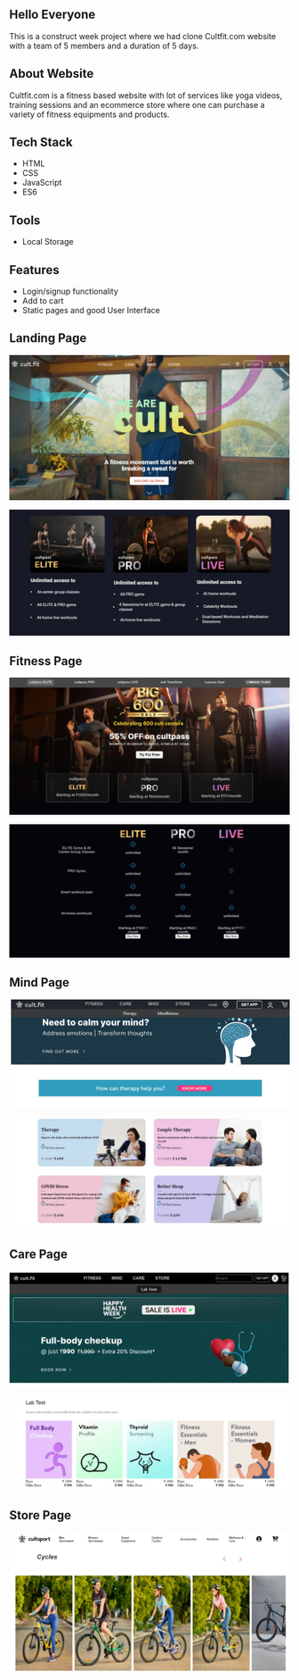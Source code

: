 ## Hello Everyone

This is a construct week project where we had clone Cultfit.com website with a team of 5 members and a duration of 5 days.

## About Website

Cultfit.com is a fitness based website with lot of services like yoga videos, training sessions and an ecommerce store where one can purchase a variety of fitness equipments and products.

## Tech Stack

- HTML
- CSS
- JavaScript
- ES6

## Tools

- Local Storage

## Features

- Login/signup functionality
- Add to cart
- Static pages and good User Interface

## Landing Page

![Landing Image 1](Images/landing1.jpg)

![Landing Image 2](Images/landing2.jpg)

## Fitness Page

![Fitness](Images/fitness.jpg)

![Fitness 2](Images/fitness2.jpg)

## Mind Page

![Mind Page 1](Images/mind1.jpg)

![Mind Page 2](Images/mind2.jpg)

## Care Page

![Care Page 1](Images/care1.jpg)

![Care Page 2](Images/care2.jpg)

## Store Page

![Store Page](Images/store.jpg)
